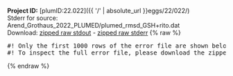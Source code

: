 **Project ID:** [plumID:22.022]({{ '/' | absolute_url }}eggs/22/022/)  
Stderr for source:  Arend_Grothaus_2022_PLUMED/plumed_rmsd_GSH+rito.dat   
Download: [zipped raw stdout](plumed_rmsd_GSH+rito.dat.plumed_master.stdout.txt.zip) - [zipped raw stderr](plumed_rmsd_GSH+rito.dat.plumed_master.stderr.txt.zip) 
{% raw %}
<pre>
#! Only the first 1000 rows of the error file are shown below
#! To inspect the full error file, please download the zipped raw stderr file above
</pre>
{% endraw %}
